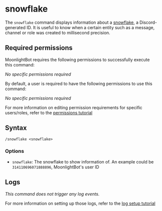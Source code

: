 # snowflake

The `snowflake` command displays information about a [snowflake](https://discord.com/developers/docs/reference#snowflakes), a Discord-generated ID. It is useful to know when a certain entity such as a message, channel or role was created to millisecond precision.

## Required permissions

MoonlightBot requires the following permissions to successfully execute this command:

*No specific permissions required*

By default, a user is required to have the following permissions to use this command:

*No specific permissions required*

For more information on editing permission requirements for specific users/roles, refer to the [permissions tutorial](<linkToPermissionsTutorial>)

## Syntax

```text
/snowflake <snowflake>
```

### Options

* `snowflake`: The snowflake to show information of. An example could be `314110696071888896`, MoonlightBot's user ID

## Logs

*This command does not trigger any log events.*

For more information on setting up those logs, refer to the [log setup tutorial](<linkToLogTutorial>)